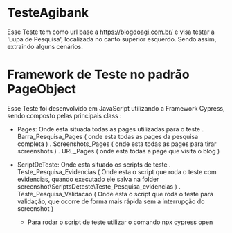 # TesteAgibank
Esse Teste tem como url base a https://blogdoagi.com.br/ e visa testar a 'Lupa de Pesquisa', localizada no canto superior esquerdo. Sendo assim, extraindo alguns cenários.

# Framework de Teste no padrão PageObject
Esse Teste foi desenvolvido em JavaScript utilizando a Framework Cypress, sendo composto pelas principais class :

- Pages: Onde esta situada todas as pages utilizadas para o teste
    . Barra_Pesquisa_Pages ( onde esta todas as pages da pesquisa completa )
    . Screenshots_Pages ( onde esta todas as pages para tirar screenshots )
    . URL_Pages ( onde esta todas a page que visita o blog )
- ScriptDeTeste: Onde esta situado os scripts de teste
    . Teste_Pesquisa_Evidencias ( Onde esta o script que roda o teste com evidencias, quando executado ele salva na folder screenshot\ScriptsDeteste\Teste_Pesquisa_evidencias )
    . Teste_Pesquisa_Validacao ( Onde esta o script que roda o teste para validação, que ocorre de forma mais rápida sem a interrupção do screenshot )

  * Para rodar o script de teste utilizar o comando npx cypress open
  
